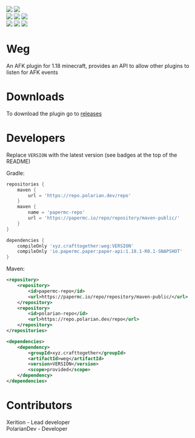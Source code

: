 [![](https://img.shields.io/badge/Discord-7289DA?style=for-the-badge&logo=discord&logoColor=white)](https://discord.gg/zSWjKVvfNy)
[![](https://img.shields.io/badge/GitHub-100000?style=for-the-badge&logo=github&logoColor=white)](https://github.com/CraftTogether) <BR>
![](https://img.shields.io/badge/Maintained%3F-yes-green.svg)
[![](https://img.shields.io/github/v/release/CraftTogether/Weg?color=brightgreen&label=Plugin%20Version)](https://github.com/CraftTogether/Weg/releases)
[![](https://img.shields.io/github/v/tag/CraftTogether/Weg?color=brightgreen&label=API%20version)](https://repo.polarian.dev/repo/xyz/crafttogether/weg) <BR>
[![](https://img.shields.io/github/downloads/CraftTogether/Weg/total.svg)](https://github.com/CraftTogether/Weg/releases)
![](https://img.shields.io/github/issues/CraftTogether/Weg.svg)
![](https://img.shields.io/github/issues-pr/CraftTogether/Weg.svg)
# Weg
An AFK plugin for 1.18 minecraft, provides an API to allow other plugins to listen for AFK events

# Downloads
To download the plugin go to [releases](https://github.com/CraftTogether/Weg/releases)

# Developers
Replace `VERSION` with the latest version (see badges at the top of the README)

Gradle:
```gradle
repositories {
    maven {
        url = 'https://repo.polarian.dev/repo'
    }
    maven {
        name = 'papermc-repo'
        url = 'https://papermc.io/repo/repository/maven-public/'
    }
}
```

```gradle
dependencies {
    compileOnly 'xyz.crafttogether:weg:VERSION'
    compileOnly 'io.papermc.paper:paper-api:1.18.1-R0.1-SNAPSHOT'
}
```

Maven:
```xml
<repository>
    <repository>
        <id>papermc-repo</id>
        <url>https://papermc.io/repo/repository/maven-public/</url>
    </repository>
    <repository>
        <id>polarian-repo</id>
        <url>https://repo.polarian.dev/repo</url>
    </repository>
</repositories>
```

```xml
<dependencies>
    <dependency>
        <groupId>xyz.crafttogether</groupId>
        <artifactId>weg</artifactId>
        <version>VERSION</version>
        <scope>provided</scope>
    </dependency>
</dependencies>
```

# Contributors
Xerition - Lead developer <BR>
PolarianDev - Developer
